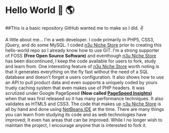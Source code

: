 # Hello World :wave: :earth_americas:
##This is a basic repository GitHub wanted me to make so I did. :v:

A little about me...
I'm a web developer. I code primarily in PHP5, CSS3, jQuery, and do some MySQL. I coded [n3u Niche Store](//github.com/Strykerraven/n3u-Niche-Store) prior to creating this hello-world repo so I already know how to use GIT. I'm a strong supporter of FOSS **(Free Open Source Software)** and eventhough [n3u Niche Store](//github.com/Strykerraven/n3u-Niche-Store) has been discontinued, I keep the code available for users to fork, study and learn from. One interesting feature of [n3u Niche Store](//github.com/Strykerraven/n3u-Niche-Store) worth noting is that it generates everything on the fly fast without the need of a SQL database and doesn't forget a users configuration. It also shows how to use an API to pull product data and even supports a uniquely coded by yours truely caching system that even makes use of PHP headers. It was scrutized under Google PageSpeed **(Now called [PageSpeed Insights](https://developers.google.com/speed/pagespeed/insights/))** when that was first released so it has many performance techniques. It also validates as HTML5 and CSS3. The code that makes up [n3u Niche Store](//github.com/Strykerraven/n3u-Niche-Store) is all by hand and done using [NetBeans IDE](https://netbeans.org/) at the time. There are many things you can learn from studying its code and as web technologies have improved; It even has areas that can be improved. While I no longer wish to maintain the project, I encourage anyone that is interested to fork it. 

